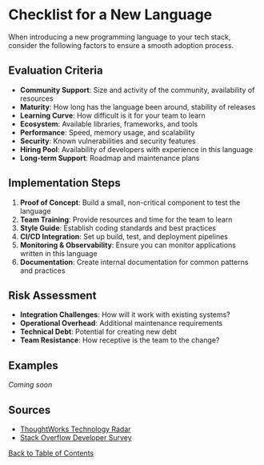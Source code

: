 # Checklist for a New Language

When introducing a new programming language to your tech stack, consider the following factors to ensure a smooth adoption process.

## Evaluation Criteria

- **Community Support**: Size and activity of the community, availability of resources
- **Maturity**: How long has the language been around, stability of releases
- **Learning Curve**: How difficult is it for your team to learn
- **Ecosystem**: Available libraries, frameworks, and tools
- **Performance**: Speed, memory usage, and scalability
- **Security**: Known vulnerabilities and security features
- **Hiring Pool**: Availability of developers with experience in this language
- **Long-term Support**: Roadmap and maintenance plans

## Implementation Steps

1. **Proof of Concept**: Build a small, non-critical component to test the language
2. **Team Training**: Provide resources and time for the team to learn
3. **Style Guide**: Establish coding standards and best practices
4. **CI/CD Integration**: Set up build, test, and deployment pipelines
5. **Monitoring & Observability**: Ensure you can monitor applications written in this language
6. **Documentation**: Create internal documentation for common patterns and practices

## Risk Assessment

- **Integration Challenges**: How will it work with existing systems?
- **Operational Overhead**: Additional maintenance requirements
- **Technical Debt**: Potential for creating new debt
- **Team Resistance**: How receptive is the team to the change?

## Examples

*Coming soon*

## Sources

- [ThoughtWorks Technology Radar](https://www.thoughtworks.com/radar)
- [Stack Overflow Developer Survey](https://insights.stackoverflow.com/survey)

[Back to Table of Contents](/README.md)